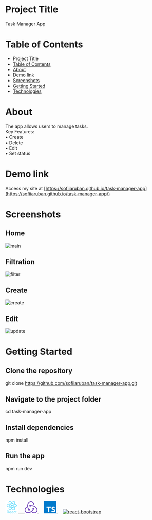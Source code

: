 # Project Title

Task Manager App

# Table of Contents

- [Project Title](#project-title)
- [Table of Contents](#table-of-contents)
- [About](#about)
- [Demo link](#demo-link)
- [Screenshots](#screenshots)
- [Getting Started](#getting-started)
- [Technologies](#technologies)

# About
The app allows users to manage tasks.<br>
Key Features:<br>
&#8226; Create <br>
&#8226; Delete <br> 
&#8226; Edit <br>
&#8226; Set status <br>

# Demo link 
Access my site at [https://sofiiaruban.github.io/task-manager-app](https://sofiiaruban.github.io/task-manager-app/)

# Screenshots 

## Home

![main](https://github.com/sofiiaruban/task-manager-app/assets/37212452/a065e84e-1da5-46f7-8d21-aabd70ed10ab)

## Filtration

![filter](https://github.com/sofiiaruban/task-manager-app/assets/37212452/586fd02a-21ee-4587-9f53-cfa90a53ae3d) 

## Create


![create](https://github.com/sofiiaruban/task-manager-app/assets/37212452/c1d9a9d7-df42-4ae9-ae9e-74f1505a065f)

## Edit

![update](https://github.com/sofiiaruban/task-manager-app/assets/37212452/f475a910-b0e3-4558-bb43-e6e3a696a2e6)

# Getting Started

## Clone the repository
git clone https://github.com/sofiiaruban/task-manager-app.git

## Navigate to the project folder
cd task-manager-app

## Install dependencies
npm install

## Run the app
npm run dev

# Technologies
<p align="left"> <a href="https://reactjs.org/" target="_blank" rel="noreferrer"> <img src="https://raw.githubusercontent.com/devicons/devicon/master/icons/react/react-original-wordmark.svg" alt="react" width="40" height="40"/>  &nbsp;  &nbsp; <a href="https://redux.js.org" target="_blank" rel="noreferrer"> <img src="https://raw.githubusercontent.com/devicons/devicon/master/icons/redux/redux-original.svg" alt="redux" width="40" height="40"/> </a> &nbsp;  &nbsp; <a href="https://www.typescriptlang.org/" target="_blank" rel="noreferrer"> <img src="https://raw.githubusercontent.com/devicons/devicon/master/icons/typescript/typescript-original.svg" alt="typescript" width="40" height="40"/> </a> 
  &nbsp;   &nbsp;  <a href=https://react-bootstrap.netlify.app" target="_blank" rel="noreferrer"> <img src="https://react-bootstrap.netlify.app/img/logo.svg" alt="react-bootstrap" width="40" height="40"/> </a> 
</p>
